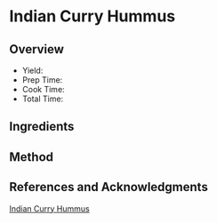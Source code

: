 # Indian Curry Hummus

## Overview

- Yield:
- Prep Time:
- Cook Time:
- Total Time:

## Ingredients


## Method



## References and Acknowledgments

[Indian Curry Hummus](http://www.connoisseurusveg.com/2014/12/indian-curry-hummus.html)
